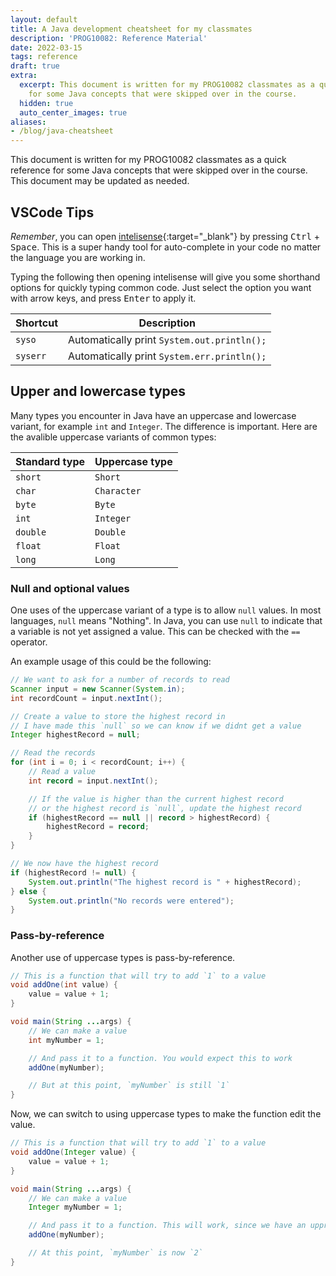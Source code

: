 ```yaml
---
layout: default
title: A Java development cheatsheet for my classmates
description: 'PROG10082: Reference Material'
date: 2022-03-15
tags: reference
draft: true
extra:
  excerpt: This document is written for my PROG10082 classmates as a quick reference
    for some Java concepts that were skipped over in the course.
  hidden: true
  auto_center_images: true
aliases:
- /blog/java-cheatsheet
---
```


This document is written for my PROG10082 classmates as a quick reference for some Java concepts that were skipped over in the course. This document may be updated as needed.

## VSCode Tips

*Remember*, you can open [intelisense](https://code.visualstudio.com/docs/editor/intellisense){:target="_blank"} by pressing <kbd>Ctrl</kbd> + <kbd>Space</kbd>. This is a super handy tool for auto-complete in your code no matter the language you are working in.

Typing the following then opening intelisense will give you some shorthand options for quickly typing common code. Just select the option you want with arrow keys, and press <kbd>Enter</kbd> to apply it.

| Shortcut | Description                                 |
|----------|---------------------------------------------|
| `syso`   | Automatically print `System.out.println();` |
| `syserr` | Automatically print `System.err.println();` |

## Upper and lowercase types

Many types you encounter in Java have an uppercase and lowercase variant, for example `int` and `Integer`. The difference is important. Here are the avalible uppercase variants of common types:

| Standard type | Uppercase type |
|---------------|----------------|
| `short`       | `Short`        |
| `char`        | `Character`    |
| `byte`        | `Byte`         |
| `int`         | `Integer`      |
| `double`      | `Double`       |
| `float`       | `Float`        |
| `long`        | `Long`         |

### Null and optional values

One uses of the uppercase variant of a type is to allow `null` values. In most languages, `null` means "Nothing". In Java, you can use `null` to indicate that a variable is not yet assigned a value. This can be checked with the `==` operator.

An example usage of this could be the following:

```java
// We want to ask for a number of records to read
Scanner input = new Scanner(System.in);
int recordCount = input.nextInt();

// Create a value to store the highest record in
// I have made this `null` so we can know if we didnt get a value
Integer highestRecord = null;

// Read the records
for (int i = 0; i < recordCount; i++) {
    // Read a value
    int record = input.nextInt();

    // If the value is higher than the current highest record
    // or the highest record is `null`, update the highest record
    if (highestRecord == null || record > highestRecord) {
        highestRecord = record;
    }
}

// We now have the highest record
if (highestRecord != null) {
    System.out.println("The highest record is " + highestRecord);
} else {
    System.out.println("No records were entered");
}
```

### Pass-by-reference

Another use of uppercase types is pass-by-reference. 

```java
// This is a function that will try to add `1` to a value
void addOne(int value) {
    value = value + 1;
}

void main(String ...args) {
    // We can make a value
    int myNumber = 1;

    // And pass it to a function. You would expect this to work
    addOne(myNumber);

    // But at this point, `myNumber` is still `1`
}
```

Now, we can switch to using uppercase types to make the function edit the value.

```java
// This is a function that will try to add `1` to a value
void addOne(Integer value) {
    value = value + 1;
}

void main(String ...args) {
    // We can make a value
    Integer myNumber = 1;

    // And pass it to a function. This will work, since we have an upprcase type
    addOne(myNumber);

    // At this point, `myNumber` is now `2`
}
```
